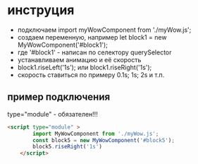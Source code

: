 # инструция
 *  подключаем import myWowComponent from './myWow.js';
 *  создаем переменную, например let block1 = new MyWowComponent('#block1');
 *  где '#block1' - написан по селектору querySelector
 *  устанавливаем анимацию и её скорость
 *  block1.riseLeft('1s'); или block1.riseRight('1s');
 *  скорость ставиться по примеру 0.1s; 1s; 2s и т.п.
## пример подключения
type="module" - обязателен!!!
``` html
<script type="module" >
		import MyWowComponent from './myWow.js';
		const block5 = new MyWowComponent('#block5');
		block5.riseRight('1s')
	</script>
```

